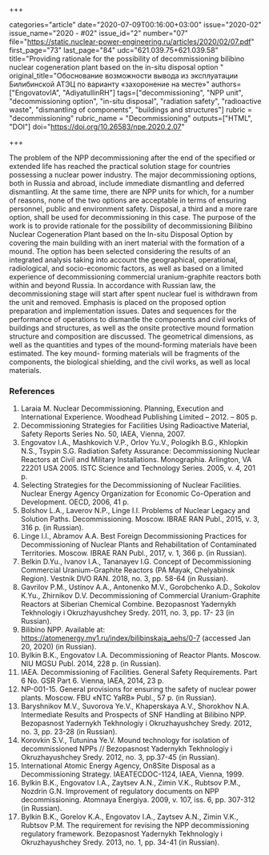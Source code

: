 +++

categories="article"
date="2020-07-09T00:16:00+03:00"
issue="2020-02"
issue_name="2020 - #02"
issue_id="2"
number="07"
file="https://static.nuclear-power-engineering.ru/articles/2020/02/07.pdf"
first_page="73"
last_page="84"
udc="621.039.75+621.039.58"
title="Providing rationale for the possibility of decommissioning bilibino nuclear cogeneration plant based on the in-situ disposal option "
original_title="Обоснование возможности вывода из эксплуатации Билибинской АТЭЦ по варианту «захоронение на месте»"
authors=["EngovatovIA", "AdiyatullinRH"]
tags=["decommissioning", "NPP unit", "decommissioning option", "in-situ disposal", "radiation safety", "radioactive waste", "dismantling of components", "buildings and structures"]
rubric = "decommissioning"
rubric_name = "Decommissioning"
outputs=["HTML", "DOI"]
doi="https://doi.org/10.26583/npe.2020.2.07"

+++

The problem of the NPP decommissioning after the end of the specified or extended life has reached the practical solution stage for countries possessing a nuclear power industry. The major decommissioning options, both in Russia and abroad, include immediate dismantling and deferred dismantling. At the same time, there are NPP units for which, for a number of reasons, none of the two options are acceptable in terms of ensuring personnel, public and environment safety. Disposal, a third and a more rare option, shall be used for decommissioning in this case. The purpose of the work is to provide rationale for the possibility of decommissioning Bilibino Nuclear Cogeneration Plant based on the In-situ Disposal Option by covering the main building with an inert material with the formation of a mound. The option has been selected considering the results of an integrated analysis taking into account the geographical, operational, radiological, and socio-economic factors, as well as based on a limited experience of decommissioning commercial uranium-graphite reactors both within and beyond Russia. In accordance with Russian law, the decommissioning stage will start after spent nuclear fuel is withdrawn from the unit and removed. Emphasis is placed on the proposed option preparation and implementation issues. Dates and sequences for the performance of operations to dismantle the components and civil works of buildings and structures, as well as the onsite protective mound formation structure and composition are discussed. The geometrical dimensions, as well as the quantities and types of the mound-forming materials have been estimated. The key mound- forming materials will be fragments of the components, the biological shielding, and the civil works, as well as local materials. 

### References

1. Laraia M. Nuclear Decommissioning. Planning, Execution and International Experience. Woodhead Publishing Limited – 2012. – 805 p. 
2. Decommissioning Strategies for Facilities Using Radioactive Material, Safety Reports Series No. 50, IAEA, Vienna, 2007. 
3. Engovatov I.A., Mashkovich V.P., Orlov Yu.V., Pologikh B.G., Khlopkin N.S., Tsypin S.G. Radiation Safety Assurance: Decommissioning Nuclear Reactors at Civil and Military Installations. Monographia. Arlington, VA 22201 USA 2005. ISTC Science and Technology Series. 2005, v. 4, 201 p. 
4. Selecting Strategies for the Decommissioning of Nuclear Facilities. Nuclear Energy Agency Organization for Economic Co-Operation and Development. OECD, 2006, 41 p. 
5. Bolshov L.A., Laverov N.P., Linge I.I. Problems of Nuclear Legacy and Solution Paths. Decommissioning. Moscow. IBRAE RAN Publ., 2015, v. 3, 316 p. (in Russian). 
6. Linge I.I., Abramov A.A. Best Foreign Decommissioning Practices for Decommissioning of Nuclear Plants and Rehabilitation of Contaminated Territories. Moscow. IBRAE RAN Publ., 2017, v. 1, 366 p. (in Russian). 
7. Belkin D.Yu., Ivanov I.A., Tananayev I.G. Concept of Decommissioning Commercial Uranium-Graphite Reactors (PA Mayak, Chelyabinsk Region). Vestnik DVO RAN. 2018, no. 3, pp. 58-64 (in Russian). 
8. Gavrilov P.M., Ustinov A.A., Antonenko M.V., Gorobchenko A.D., Sokolov K.Yu., Zhirnikov D.V. Decommissioning of Commercial Uranium-Graphite Reactors at Siberian Chemical Combine. Bezopasnost Yadernykh Tekhnologiy i Okruzhayushchey Sredy. 2011, no. 3, pp. 17- 23 (in Russian). 
9. Bilibino NPP. Available at: https://atomenergy.my1.ru/index/bilibinskaja_aehs/0-7 (accessed Jan 20, 2020) (in Russian). 
10. Bylkin B.K., Engovatov I.A. Decommissioning of Reactor Plants. Moscow. NIU MGSU Publ. 2014, 228 p. (in Russian). 
11. IAEA. Decommissioning of Facilities. General Safety Requirements. Part 6 No. GSR Part 6. Vienna, IAEA, 2014, 23 p. 
12. NP-001-15. General provisions for ensuring the safety of nuclear power plants. Moscow. FBU «NTC YaRB» Publ., 57 p. (in Russian).
13. Baryshnikov M.V., Suvorova Ye.V., Khaperskaya A.V., Shorokhov N.A. Intermediate Results and Prospects of SNF Handling at Bilibino NPP. Bezopasnost Yadernykh Tekhnologiy   i Okruzhayushchey Sredy. 2012, no. 3, pp. 23-28 (in Russian). 
14. Korovkin S.V., Tutunina Ye.V. Mound technology for isolation of decommissioned NPPs // Bezopasnost Yadernykh Tekhnologiy i Okruzhayushchey Sredy. 2012, no. 3, pp.37-45 (in Russian). 
15. International Atomic Energy Agency, On8Site Disposal as a Decommissioning Strategy. IAEATECDOC-1124, IAEA, Vienna, 1999. 
16. Bylkin B.K., Engovatov I.A., Zaytsev A.N., Zimin V.K., Rubtsov P.M., Nozdrin G.N. Improvement of regulatory documents on NPP decommissioning. Atomnaya Energiya. 2009, v. 107, iss. 6, pp. 307-312 (in Russian). 
17. Bylkin B.K., Gorelov K.A., Engovatov I.A., Zaytsev A.N., Zimin V.K., Rubtsov P.M. The requirement for revising the NPP decommissioning regulatory framework. Bezopasnost Yadernykh Tekhnologiy i Okruzhayushchey Sredy. 2013, no. 1, pp. 34-41 (in Russian). 